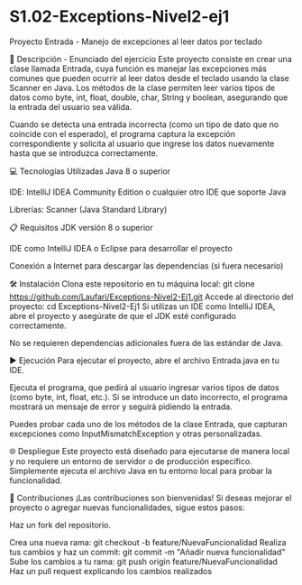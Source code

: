 ﻿# S1.02-Exceptions-Nivel2-ej1
 Proyecto Entrada - Manejo de excepciones al leer datos por teclado
 
📄 Descripción - Enunciado del ejercicio
Este proyecto consiste en crear una clase llamada Entrada,
cuya función es manejar las excepciones más comunes que pueden ocurrir al leer datos desde el teclado usando la clase Scanner en Java.
Los métodos de la clase permiten leer varios tipos de datos como byte, int, float, double, char, String y boolean, 
asegurando que la entrada del usuario sea válida.

Cuando se detecta una entrada incorrecta (como un tipo de dato que no coincide con el esperado),
el programa captura la excepción correspondiente y solicita al usuario que ingrese los datos nuevamente hasta que se introduzca correctamente.

💻 Tecnologías Utilizadas
Java 8 o superior

IDE: IntelliJ IDEA Community Edition o cualquier otro IDE que soporte Java

Librerías: Scanner (Java Standard Library)

📋 Requisitos
JDK versión 8 o superior

IDE como IntelliJ IDEA o Eclipse para desarrollar el proyecto

Conexión a Internet para descargar las dependencias (si fuera necesario)

🛠️ Instalación
Clona este repositorio en tu máquina local:
git clone https://github.com/Laufari/Exceptions-Nivel2-Ej1.git
Accede al directorio del proyecto:
cd Exceptions-Nivel2-Ej1
Si utilizas un IDE como IntelliJ IDEA, abre el proyecto y asegúrate de que el JDK esté configurado correctamente.

No se requieren dependencias adicionales fuera de las estándar de Java.

▶️ Ejecución
Para ejecutar el proyecto, abre el archivo Entrada.java en tu IDE.

Ejecuta el programa, que pedirá al usuario ingresar varios tipos de datos (como byte, int, float, etc.). 
Si se introduce un dato incorrecto, el programa mostrará un mensaje de error y seguirá pidiendo la entrada.

Puedes probar cada uno de los métodos de la clase Entrada, que capturan excepciones como InputMismatchException y otras personalizadas.

🌐 Despliegue
Este proyecto está diseñado para ejecutarse de manera local y no requiere un entorno de servidor o de producción específico.
Simplemente ejecuta el archivo Java en tu entorno local para probar la funcionalidad.

🤝 Contribuciones
¡Las contribuciones son bienvenidas! Si deseas mejorar el proyecto o agregar nuevas funcionalidades, sigue estos pasos:

Haz un fork del repositorio.

Crea una nueva rama:
git checkout -b feature/NuevaFuncionalidad
Realiza tus cambios y haz un commit:
git commit -m "Añadir nueva funcionalidad"
Sube los cambios a tu rama:
git push origin feature/NuevaFuncionalidad
Haz un pull request explicando los cambios realizados
